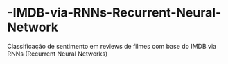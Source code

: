 # -IMDB-via-RNNs-Recurrent-Neural-Network
Classificação de sentimento em reviews de filmes com base do IMDB via RNNs (Recurrent Neural Networks)
